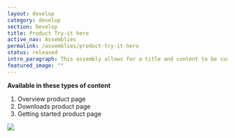 ```yaml
---
layout: develop
category: develop
section: Develop
title: Product Try-it hero
active_nav: Assemblies
permalink: /assemblies/product-try-it-hero
status: released
intro_paragraph: This assembly allows for a title and content to be customized using a WYSIWYG. A learn more link can be added if needed. An image can be added to the hero. A background image can be added to the hero as well if overriding is necessary. The CTA for the try-it link can be customized with a URL and link text.
featured_image: ""
---
```

**Available in these types of content**

1. Overview product page
2. Downloads product page
3. Getting started product page

![](/design-manual/assets/uploads/product-try-it-hero-example.png)
